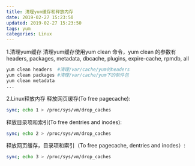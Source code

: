 ```yaml
---
title: 清理yum缓存和释放内存
date: 2019-02-27 15:23:50
updated: 2019-02-27 15:23:50
tags: yum
categories: Linux
---
```


1.清理yum缓存
清理yum缓存使用yum clean 命令，yum clean 的参数有headers, packages, metadata, dbcache, plugins, expire-cache, rpmdb, all
``` bash
yum clean headers  #清理/var/cache/yum的headers
yum clean packages #清理/var/cache/yum下的软件包
yum clean metadata
...
```
2.Linux释放内存
释放网页缓存(To free pagecache):
``` bash
sync; echo 1 > /proc/sys/vm/drop_caches
```
释放目录项和索引(To free dentries and inodes):
``` bash
sync; echo 2 > /proc/sys/vm/drop_caches
```
释放网页缓存，目录项和索引（To free pagecache, dentries and inodes）:
``` bash
sync; echo 3 > /proc/sys/vm/drop_caches
```
